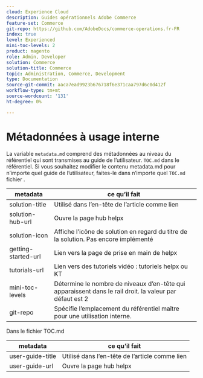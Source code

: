 ```yaml
---
cloud: Experience Cloud
description: Guides opérationnels Adobe Commerce
feature-set: Commerce
git-repo: https://github.com/AdobeDocs/commerce-operations.fr-FR
index: true
level: Experienced
mini-toc-levels: 2
product: magento
role: Admin, Developer
solution: Commerce
solution-title: Commerce
topic: Administration, Commerce, Development
type: Documentation
source-git-commit: aaca7ead9923b676718f6e371caa797d6c0d412f
workflow-type: tm+mt
source-wordcount: '131'
ht-degree: 0%

---
```



# Métadonnées à usage interne

La variable `metadata.md` comprend des métadonnées au niveau du référentiel qui sont transmises au guide de l’utilisateur. `TOC.md` dans le référentiel. Si vous souhaitez modifier le contenu metadata.md pour n’importe quel guide de l’utilisateur, faites-le dans n’importe quel `TOC.md` fichier .

| metadata | ce qu’il fait |
|--- |--- |
| solution-title | Utilisé dans l’en-tête de l’article comme lien |
| solution-hub-url | Ouvre la page hub helpx |
| solution-icon | Affiche l’icône de solution en regard du titre de la solution. Pas encore implémenté |
| getting-started-url | Lien vers la page de prise en main de helpx |
| tutorials-url | Lien vers des tutoriels vidéo : tutoriels helpx ou KT |
| mini-toc-levels | Détermine le nombre de niveaux d’en-tête qui apparaissent dans le rail droit. la valeur par défaut est 2 |
| git-repo | Spécifie l’emplacement du référentiel maître pour une utilisation interne. |

Dans le fichier TOC.md

| metadata | ce qu’il fait |
|--- |--- |
| user-guide-title | Utilisé dans l’en-tête de l’article comme lien |
| user-guide-url | Ouvre la page hub helpx |
